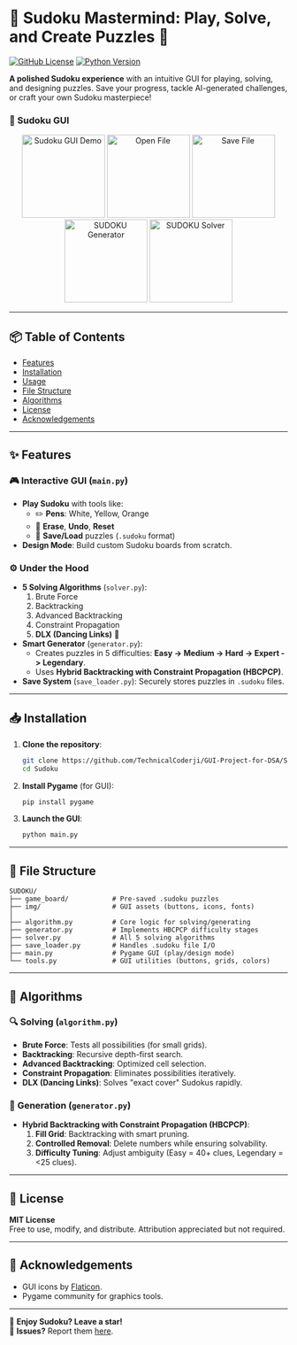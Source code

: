 # 🧩 Sudoku Mastermind: Play, Solve, and Create Puzzles 🚀

[![GitHub License](https://img.shields.io/github/license/TechnicalCoderji/GUI-Projects-for-DSA?color=blue)](https://github.com/YourUsername/Sudoku)
[![Python Version](https://img.shields.io/badge/python-3.8%2B-yellowgreen)](https://www.python.org/)

**A polished Sudoku experience** with an intuitive GUI for playing, solving, and designing puzzles. Save your progress, tackle AI-generated challenges, or craft your own Sudoku masterpiece!

### 🧩 Sudoku GUI

<p align="center">
  <img src="https://github.com/TechnicalCoderji/SUDOKU/blob/main/img/s1.png" alt="Sudoku GUI Demo" width="150"/>
  <img src="https://github.com/TechnicalCoderji/SUDOKU/blob/main/img/s4.png" alt="Open File" width="150"/>
  <img src="https://github.com/TechnicalCoderji/SUDOKU/blob/main/img/s5.png" alt="Save File" width="150"/>
  <img src="https://github.com/TechnicalCoderji/SUDOKU/blob/main/img/s2.png" alt="SUDOKU Generator" width="150"/>
  <img src="https://github.com/TechnicalCoderji/SUDOKU/blob/main/img/s3.png" alt="SUDOKU Solver" width="150"/>
</p>

---

## 📦 Table of Contents
- [Features](#-features)
- [Installation](#-installation)
- [Usage](#-usage)
- [File Structure](#-file-structure)
- [Algorithms](#-algorithms)
- [License](#-license)
- [Acknowledgements](#-acknowledgements)

---

## ✨ Features

### 🎮 **Interactive GUI** (`main.py`)
- **Play Sudoku** with tools like:
  - ✏️ **Pens**: White, Yellow, Orange
  - 🧹 **Erase**, **Undo**, **Reset**
  - 💾 **Save/Load** puzzles (`.sudoku` format)
- **Design Mode**: Build custom Sudoku boards from scratch.

### ⚙️ **Under the Hood**
- **5 Solving Algorithms** (`solver.py`):
  1. Brute Force
  2. Backtracking
  3. Advanced Backtracking
  4. Constraint Propagation
  5. **DLX (Dancing Links)** 🚀
- **Smart Generator** (`generator.py`): 
  - Creates puzzles in 5 difficulties: **Easy -> Medium -> Hard -> Expert -> Legendary**.
  - Uses **Hybrid Backtracking with Constraint Propagation (HBCPCP)**.
- **Save System** (`save_loader.py`): Securely stores puzzles in `.sudoku` files.

---

## 📥 Installation

1. **Clone the repository**:
   ```bash
   git clone https://github.com/TechnicalCoderji/GUI-Project-for-DSA/SUDOKU.git
   cd Sudoku
   ```

2. **Install Pygame** (for GUI):
   ```bash
   pip install pygame
   ```

3. **Launch the GUI**:
   ```bash
   python main.py
   ```

---

## 📂 File Structure

```
SUDOKU/
├── game_board/           # Pre-saved .sudoku puzzles
├── img/                  # GUI assets (buttons, icons, fonts)
│
├── algorithm.py          # Core logic for solving/generating
├── generator.py          # Implements HBCPCP difficulty stages
├── solver.py             # All 5 solving algorithms
├── save_loader.py        # Handles .sudoku file I/O
├── main.py               # Pygame GUI (play/design mode)
└── tools.py              # GUI utilities (buttons, grids, colors)
```

---

## 🧠 Algorithms

### 🔍 **Solving** (`algorithm.py`)
- **Brute Force**: Tests all possibilities (for small grids).
- **Backtracking**: Recursive depth-first search.
- **Advanced Backtracking**: Optimized cell selection.
- **Constraint Propagation**: Eliminates possibilities iteratively.
- **DLX (Dancing Links)**: Solves "exact cover" Sudokus rapidly.

### 🎲 **Generation** (`generator.py`)
- **Hybrid Backtracking with Constraint Propagation (HBCPCP)**:
  1. **Fill Grid**: Backtracking with smart pruning.
  2. **Controlled Removal**: Delete numbers while ensuring solvability.
  3. **Difficulty Tuning**: Adjust ambiguity (Easy = 40+ clues, Legendary = <25 clues).

---

## 📜 License

**MIT License**  
Free to use, modify, and distribute. Attribution appreciated but not required.

---

## 🙏 Acknowledgements
- GUI icons by [Flaticon](https://www.flaticon.com).
- Pygame community for graphics tools.

---

🌟 **Enjoy Sudoku? Leave a star!**  
🐞 **Issues?** Report them [here](https://github.com/TechnicalCoderji/GUI-Projects-for-DSA/SUDOKU/issues).
